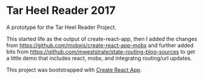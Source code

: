 # Tar Heel Reader 2017

A prototype for the Tar Heel Reader Project.

This started life as the output of create-react-app, then I added the
changes from https://github.com/mobxjs/create-react-app-mobx and
further added bits from https://github.com/mweststrate/state-routing-blog-sources to get a little demo that includes react, mobx, and
integratng routing/url updates. 

This project was bootstrapped with [Create React App](https://github.com/facebookincubator/create-react-app).
